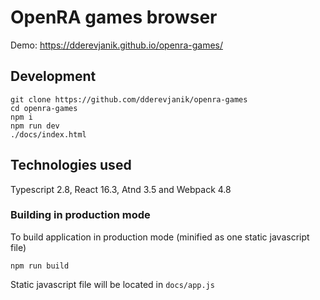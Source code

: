 # OpenRA games browser

Demo: https://dderevjanik.github.io/openra-games/

## Development

```
git clone https://github.com/dderevjanik/openra-games
cd openra-games
npm i
npm run dev
./docs/index.html
```

## Technologies used

Typescript 2.8, React 16.3, Atnd 3.5 and Webpack 4.8

### Building in production mode

To build application in production mode (minified as one static javascript file)

`npm run build`

Static javascript file will be located in `docs/app.js`
